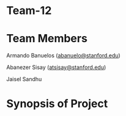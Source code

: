 # Team-12

# Team Members

Armando Banuelos (abanuelo@stanford.edu)

Abanezer Sisay (atsisay@stanford.edu)

Jaisel Sandhu 

# Synopsis of Project

#
